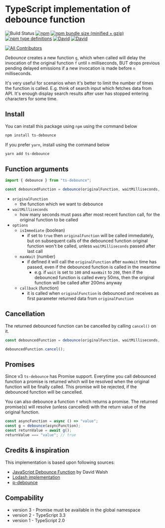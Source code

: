 # TypeScript implementation of debounce function

![Build Status](https://github.com/chodorowicz/ts-debounce//workflows/node-ci/badge.svg)
[![npm](https://img.shields.io/npm/v/ts-debounce.svg)](https://www.npmjs.com/package/ts-debounce)
[![npm bundle size (minified + gzip)](https://img.shields.io/bundlephobia/minzip/ts-debounce.svg)](https://www.npmjs.com/package/ts-debounce)
[![npm type definitions](https://img.shields.io/npm/types/ts-debounce.svg)](https://www.npmjs.com/package/ts-debounce)
[![David](https://img.shields.io/david/chodorowicz/ts-debounce.svg)](https://david-dm.org/chodorowicz/ts-debounce)
[![David](https://img.shields.io/david/peer/chodorowicz/ts-debounce.svg)](https://david-dm.org/chodorowicz/ts-debounce)

<!-- ALL-CONTRIBUTORS-BADGE:START - Do not remove or modify this section -->

[![All Contributors](https://img.shields.io/badge/all_contributors-4-orange.svg?style=flat-square)](#contributors-)

<!-- ALL-CONTRIBUTORS-BADGE:END -->

_Debounce_ creates a new function `g`, which when called will delay the invocation of the original function `f` until `n` milliseconds, BUT drops previous pending delayed emissions if a new invocation is made before `n` milliseconds.

It's very useful for scenarios when it's better to limit the number of times the function is called. E.g. think of search input which fetches data from API. It's enough display search results after user has stopped entering characters for some time.

## Install

You can install this package using `npm` using the command below

```bash
npm install ts-debounce
```

If you prefer `yarn`, install using the command below

```bash
yarn add ts-debounce
```

## Function arguments

```ts
import { debounce } from "ts-debounce";

const debouncedFunction = debounce(originalFunction, waitMilliseconds, options);
```

- `originalFunction`
  - the function which we want to debounce
- `waitMilliseconds`
  - how many seconds must pass after most recent function call, for the original function to be called
- `options`
  - `isImmediate` (boolean)
    - if set to `true` then `originalFunction` will be called immediately, but on subsequent calls of the debounced function original function won't be called, unless `waitMilliseconds` passed after last call
  - `maxWait` (number)
    - if defined it will call the `originalFunction` after `maxWait` time has passed, even if the debounced function is called in the meantime
      - e.g. if `wait` is set to `100` and `maxWait` to `200`, then if the debounced function is called every 50ms, then the original function will be called after 200ms anyway
  - `callback` (function)
    - it is called when `originalFunction` is debounced and receives as first parameter returned data from `originalFunction`

## Cancellation

The returned debounced function can be cancelled by calling `cancel()` on it.

```ts
const debouncedFunction = debounce(originalFunction, waitMilliseconds, options);

debouncedFunction.cancel();
```

## Promises

Since v3 `ts-debounce` has Promise support. Everytime you call debounced function a promise is returned which will be resolved when the original function will be finally called. This promise will be rejected, if the debounced function will be cancelled.

You can also debounce a function `f` which returns a promise. The returned promise(s) will resolve (unless cancelled) with the return value of the original function.

```ts
const asyncFunction = async () => "value";
const g = debounce(asyncFunction);
const returnValue = await g();
returnValue === "value"; // true
```

## Credits & inspiration

This implementation is based upon following sources:

- [JavaScript Debounce Function](https://davidwalsh.name/javascript-debounce-function) by David Walsh
- [Lodash implementation](https://lodash.com/)
- [p-debounce](https://github.com/sindresorhus/p-debounce)

## Compability

- version 3 - Promise must be available in the global namespace
- version 2 - TypeScript 3.3
- version 1 - TypeScript 2.0
